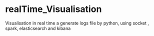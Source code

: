 # realTime_Visualisation
Visualisation in real time a generate logs file by python, using socket , spark, elasticsearch and kibana
